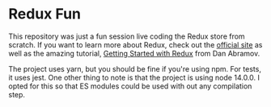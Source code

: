 # Redux Fun

This repository was just a fun session live coding the Redux store from scratch.
If you want to learn more about Redux, check out the
[official site](https:reduxjs.org) as well as the amazing tutorial,
[Getting Started with Redux](https://egghead.io/courses/getting-started-with-redux)
from Dan Abramov.

The project uses yarn, but you should be fine if you're using npm. For tests, it
uses jest. One other thing to note is that the project is using node 14.0.0. I
opted for this so that ES modules could be used with out any compilation step.

